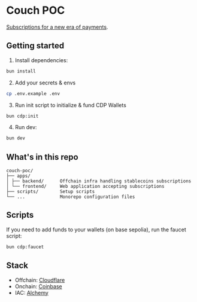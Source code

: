 # Couch POC

[Subscriptions for a new era of payments](https://cou.ch).

## Getting started

1. Install dependencies:

```bash
bun install
```

2. Add your secrets & envs

```bash
cp .env.example .env
```

3. Run init script to initialize & fund CDP Wallets

```bash
bun cdp:init
```

4. Run dev:

```bash
bun dev
```

## What's in this repo

```
couch-poc/
├── apps/
│ ├── backend/      Offchain infra handling stablecoins subscriptions
│ └── frontend/     Web application accepting subscriptions
├── scripts/        Setup scripts
└── ...             Monorepo configuration files
```

## Scripts

If you need to add funds to your wallets (on base sepolia), run the faucet script:

```bash
bun cdp:faucet
```

## Stack

- Offchain: [Cloudflare](https://www.cloudflare.com/developer-platform/products/)
- Onchain: [Coinbase](https://www.coinbase.com/developer-platform)
- IAC: [Alchemy](https://alchemy.run/)
